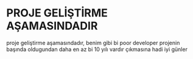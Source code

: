 <h1>PROJE GELİŞTİRME AŞAMASINDADIR</h1>
proje geliştirme aşamasındadır, benim gibi bi poor developer projenin başında oldugundan daha en az bi 10 yılı vardır çıkmasına hadi iyi günler 
